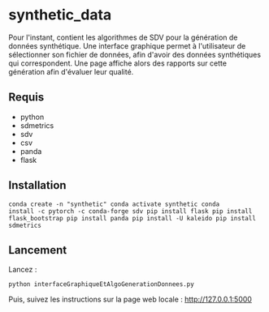 # synthetic_data

Pour l'instant, contient les algorithmes de SDV pour la génération de données synthétique.
Une interface graphique permet à l'utilisateur de sélectionner son fichier de données, afin d'avoir des données synthétiques qui correspondent.
Une page affiche alors des rapports sur cette génération afin d'évaluer leur qualité.

## Requis
- python
- sdmetrics
- sdv
- csv
- panda
- flask

## Installation 
<code>conda create -n "synthetic"
 conda activate synthetic
 conda install -c pytorch -c conda-forge sdv
 pip install flask
 pip install flask_bootstrap
 pip install panda
 pip install -U kaleido
 pip install sdmetrics</code>


## Lancement
Lancez : 
 
<code>python interfaceGraphiqueEtAlgoGenerationDonnees.py</code>

Puis, suivez les instructions sur la page web locale : http://127.0.0.1:5000
